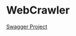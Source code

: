 # WebCrawler

[Swagger Project](https://app.swaggerhub.com/apis/NejlepsiWebCrawler/WebCrawler/1.0.1-oas3)
